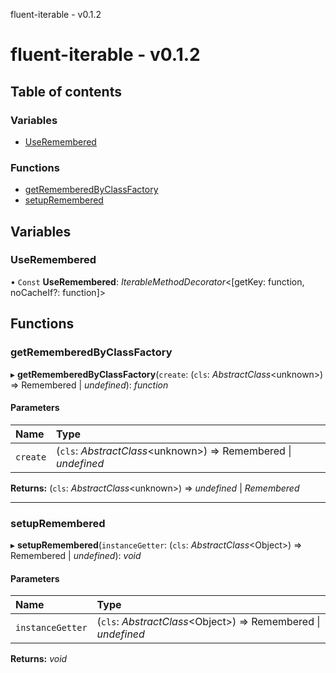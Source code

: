 fluent-iterable - v0.1.2

# fluent-iterable - v0.1.2

## Table of contents

### Variables

- [UseRemembered](README.md#useremembered)

### Functions

- [getRememberedByClassFactory](README.md#getrememberedbyclassfactory)
- [setupRemembered](README.md#setupremembered)

## Variables

### UseRemembered

• `Const` **UseRemembered**: *IterableMethodDecorator*<[getKey: function, noCacheIf?: function]\>

## Functions

### getRememberedByClassFactory

▸ **getRememberedByClassFactory**(`create`: (`cls`: *AbstractClass*<unknown\>) => Remembered \| *undefined*): *function*

#### Parameters

| Name | Type |
| :------ | :------ |
| `create` | (`cls`: *AbstractClass*<unknown\>) => Remembered \| *undefined* |

**Returns:** (`cls`: *AbstractClass*<unknown\>) => *undefined* \| *Remembered*

___

### setupRemembered

▸ **setupRemembered**(`instanceGetter`: (`cls`: *AbstractClass*<Object\>) => Remembered \| *undefined*): *void*

#### Parameters

| Name | Type |
| :------ | :------ |
| `instanceGetter` | (`cls`: *AbstractClass*<Object\>) => Remembered \| *undefined* |

**Returns:** *void*
